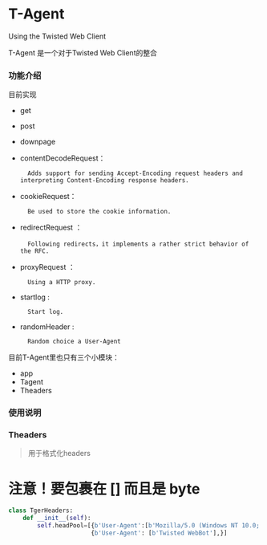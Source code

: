 # T-Agent
Using the Twisted Web Client

T-Agent 是一个对于Twisted Web Client的整合

### 功能介绍

目前实现

* get
* post
* downpage
* contentDecodeRequest：

        Adds support for sending Accept-Encoding request headers and interpreting Content-Encoding response headers.
        
* cookieRequest：

        Be used to store the cookie information.
        
* redirectRequest ：

        Following redirects，it implements a rather strict behavior of the RFC.
        
* proxyRequest ：

        Using a HTTP proxy.
        
        
* startlog :

        Start log.
        
* randomHeader : 

        Random choice a User-Agent

目前T-Agent里也只有三个小模块：

* app
* Tagent
* Theaders

### 使用说明

### Theaders

> 用于格式化headers

# 注意！要包裹在 [] 而且是 byte
```python
class TgerHeaders:
    def __init__(self):
        self.headPool=[{b'User-Agent':[b'Mozilla/5.0 (Windows NT 10.0; WOW64) AppleWebKit/537.36 (KHTML,likeGecko)Chrome/63.0.3239.26Safari/537.36 Core/1.63.6726.400 QQBrowser/10.2.2265.400']},
                       {b'User-Agent': [b'Twisted WebBot'],}]
```

